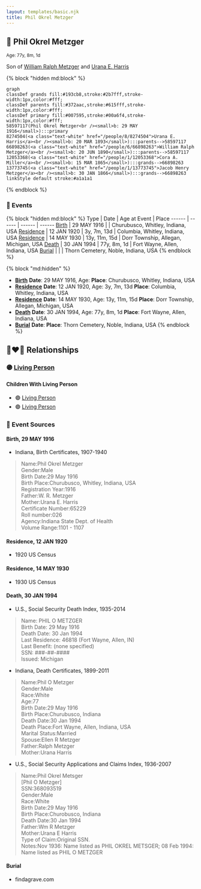 ```yaml
---
layout: templates/basic.njk
title: Phil Okrel Metzger
---
```

## 🔵 Phil Okrel Metzger
<small>Age: 77y, 8m, 1d</small>

Son of [William Ralph Metzger](/people/6/66898263) and [Urana E. Harris](/people/8/8274504)

{% block "hidden md:block" %}
```mermaid
graph
classDef grands fill:#193cb8,stroke:#2b7fff,stroke-width:1px,color:#fff;
classDef parents fill:#372aac,stroke:#615fff,stroke-width:1px,color:#fff;
classDef primary fill:#007595,stroke:#00a6f4,stroke-width:1px,color:#fff;
58597117(Phil Okrel Metzger<br /><small>b: 29 MAY 1916</small>):::primary
8274504(<a class="text-white" href="/people/8/8274504">Urana E. Harris</a><br /><small>b: 20 MAR 1893</small>):::parents-->58597117
66898263(<a class="text-white" href="/people/6/66898263">William Ralph Metzger</a><br /><small>b: 20 JUN 1890</small>):::parents-->58597117
12053368(<a class="text-white" href="/people/1/12053368">Cora A. Miller</a><br /><small>b: 15 MAR 1865</small>):::grands-->66898263
13773745(<a class="text-white" href="/people/1/13773745">Jacob Henry Metzger</a><br /><small>b: 30 JAN 1866</small>):::grands-->66898263
linkStyle default stroke:#a1a1a1
```
{% endblock %}

### 📆 Events

{% block "hidden md:block" %}
Type | Date | Age at Event | Place
------ | ------ | ------ | ------
[Birth](#event-event-2) | 29 MAY 1916 |  | Churubusco, Whitley, Indiana, USA
[Residence](#event-event-0) | 12 JAN 1920 | 3y, 7m, 13d | Columbia, Whitley, Indiana, USA
[Residence](#event-event-1) | 14 MAY 1930 | 13y, 11m, 15d | Dorr Township, Allegan, Michigan, USA
[Death](#event-event-5) | 30 JAN 1994 | 77y, 8m, 1d | Fort Wayne, Allen, Indiana, USA
[Burial](#event-event-6) |  |  | Thorn Cemetery, Noble, Indiana, USA
{% endblock %}

{% block "md:hidden" %}
- **[Birth](#event-event-2)**
**Date**: 29 MAY 1916, Age:
**Place**: Churubusco, Whitley, Indiana, USA
- **[Residence](#event-event-0)**
**Date**: 12 JAN 1920, Age: 3y, 7m, 13d
**Place**: Columbia, Whitley, Indiana, USA
- **[Residence](#event-event-1)**
**Date**: 14 MAY 1930, Age: 13y, 11m, 15d
**Place**: Dorr Township, Allegan, Michigan, USA
- **[Death](#event-event-5)**
**Date**: 30 JAN 1994, Age: 77y, 8m, 1d
**Place**: Fort Wayne, Allen, Indiana, USA
- **[Burial](#event-event-6)**
**Date**:
**Place**: Thorn Cemetery, Noble, Indiana, USA
{% endblock %}

## 👩‍❤️‍👨 Relationships

### 🟣 [Living Person](/people/8/85561305)

#### Children With Living Person
* 🟣 [Living Person](/people/3/35610560)
* 🟣 [Living Person](/people/8/89832710)
### 📰 Event Sources

#### <a id="event-event-2"></a> Birth, 29 MAY 1916
* Indiana, Birth Certificates, 1907-1940
>   
  > Name:Phil Okrel Metzger  
  > Gender:Male  
  > Birth Date:29 May 1916  
  > Birth Place:Churubusco, Whitley, Indiana, USA  
  > Registration Year:1916  
  > Father:W. R. Metzger  
  > Mother:Urana E. Harris  
  > Certificate Number:65229  
  > Roll number:026  
  > Agency:Indiana State Dept. of Health  
  > Volume Range:1101 - 1107

#### <a id="event-event-0"></a> Residence, 12 JAN 1920
* 1920 US Census

#### <a id="event-event-1"></a> Residence, 14 MAY 1930
* 1930 US Census

#### <a id="event-event-5"></a> Death, 30 JAN 1994
* U.S., Social Security Death Index, 1935-2014
>   
  > Name: PHIL O METZGER  
  > Birth Date: 29 May 1916  
  > Death Date: 30 Jan 1994  
  > Last Residence: 46818 (Fort Wayne, Allen, IN)  
  > Last Benefit: (none specified)  
  > SSN: ###-##-####  
  > Issued: Michigan
* Indiana, Death Certificates, 1899-2011
>   
  > Name:Phil O Metzger  
  > Gender:Male  
  > Race:White  
  > Age:77  
  > Birth Date:29 May 1916  
  > Birth Place:Churubusco, Indiana  
  > Death Date:30 Jan 1994  
  > Death Place:Fort Wayne, Allen, Indiana, USA  
  > Marital Status:Married  
  > Spouse:Ellen R Metzger  
  > Father:Ralph Metzger  
  > Mother:Urana Harris
* U.S., Social Security Applications and Claims Index, 1936-2007
>   
  > Name:Phil Okrel Metsger  
  > [Phil O Metzger]   
  > SSN:368093519  
  > Gender:Male  
  > Race:White  
  > Birth Date:29 May 1916  
  > Birth Place:Churobusco, Indiana  
  > Death Date:30 Jan 1994  
  > Father:Wm R Metzger  
  > Mother:Urana E Harris  
  > Type of Claim:Original SSN.  
  > Notes:Nov 1936: Name listed as PHIL OKREL METSGER; 08 Feb 1994: Name listed as PHIL O METZGER

#### <a id="event-event-6"></a> Burial
* findagrave.com